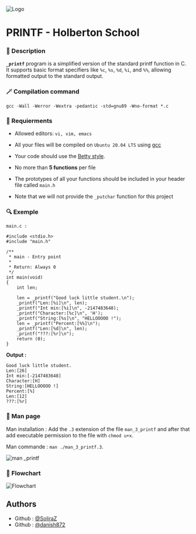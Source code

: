
![Logo](https://encrypted-tbn0.gstatic.com/images?q=tbn:ANd9GcTob-PjCKECdAeaKJ2385YR9AKZhyGR30ngAw&s)


# PRINTF - Holberton School


### 📄 Description
**`_printf`** program is a simplified version of the standard printf function in C. It supports basic format specifiers like `%c`, `%s`, `%d`, `%i`, and `%%`, allowing formatted output to the standard output.

### 🪄 Compilation command

```gcc -Wall -Werror -Wextra -pedantic -std=gnu89 -Wno-format *.c```

### 🔐 Requierments

- Allowed editors: `vi, vim, emacs`

- All your files will be compiled on `Ubuntu 20.04 LTS` using [gcc](https://gcc.gnu.org/install/)

- Your code should use the [Betty style](https://github.com/hs-hq/Betty).

- No more than **5 functions** per file

- The prototypes of all your functions should be included in your header file called ```main.h```

- Note that we will not provide the `_putchar` function for this project

### 🔍 Exemple

`main.c :`
```
#include <stdio.h>
#include "main.h"

/**
 * main - Entry point
 *
 * Return: Always 0
 */
int main(void)
{
    int len;

    len = _printf("Good luck little student.\n");
    _printf("Len:[%i]\n", len);
    _printf("Int min:[%i]\n", -2147483648);
    _printf("Character:[%c]\n", 'H');
    _printf("String:[%s]\n", "HELLOOOOO !");
    len = _printf("Percent:[%%]\n");
    _printf("Len:[%d]\n", len);
    _printf("???:[%r]\n");
    return (0);
}
```

**Output :**
```
Good luck little student.
Len:[26]
Int min:[-2147483648]
Character:[H]
String:[HELLOOOOO !]
Percent:[%]
Len:[12]
???:[%r]
```

### 📑 Man page

Man installation : Add the `.3` extension of the file `man_3_printf` and after that add executable permission to the file with `chmod u+x`.

Man commande : `man ./man_3_printf.3`.

![man _printf](https://i.ibb.co/B629g9x/Capture-d-cran-2024-11-28-171359.png)

### 🔖 Flowchart


![Flowchart](https://i.ibb.co/Hh9jGR3/Flowchart-Printf-1.png)
## Authors

- Github : [@SoliraZ](https://www.github.com/SoliraZ)
- Github : [@danish872](https://github.com/danish872)


